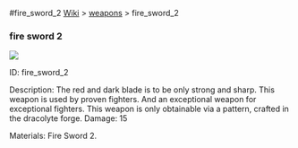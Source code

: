 #fire_sword_2
<a href="/wiki.html">Wiki</a> > <a href="/posts/wiki/weapons">weapons</a> > <a>fire_sword_2</a>
<div class="iteminfo">
<h3>fire sword 2</h3>
<img class="pixelimage" src="https://dragon-force-studio.com/images/EF_wiki/fire_sword_2.png">

<a class="iteminfoitem">ID: fire_sword_2</a></div>
Description: The red and dark blade is to be only strong and sharp.  This weapon is used by proven fighters.  And an exceptional weapon for exceptional fighters.  This weapon is only obtainable via a pattern, crafted in the dracolyte forge. 
Damage: 15 

Materials: Fire Sword 2.